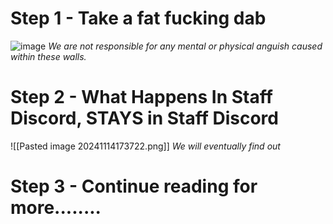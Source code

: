 
# Step 1 - Take a fat fucking dab

![image](https://media1.tenor.com/m/T3B8_TrlzRsAAAAd/bobbywip-dab.gif)
*We are not responsible for any mental or physical anguish caused within these walls.*

# Step 2 - What Happens In Staff Discord, STAYS in Staff Discord

![[Pasted image 20241114173722.png]]
*We will eventually find out*

# Step 3 - Continue reading for more........